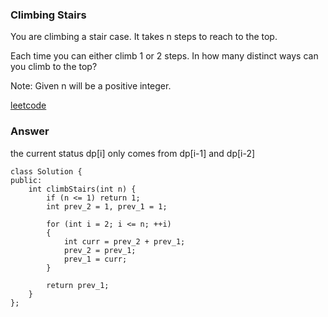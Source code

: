 ### Climbing Stairs
You are climbing a stair case. It takes n steps to reach to the top.

Each time you can either climb 1 or 2 steps. In how many distinct ways can you climb to the top?

Note: Given n will be a positive integer.

[leetcode](https://leetcode.com/problems/climbing-stairs/description/)

### Answer 
the current status dp[i] only comes from dp[i-1] and dp[i-2]

	class Solution {
	public:
	    int climbStairs(int n) {
	        if (n <= 1) return 1;
	        int prev_2 = 1, prev_1 = 1;
	        
	        for (int i = 2; i <= n; ++i)
	        {
	            int curr = prev_2 + prev_1;
	            prev_2 = prev_1;
	            prev_1 = curr;
	        }
	        
	        return prev_1;
	    }
	};